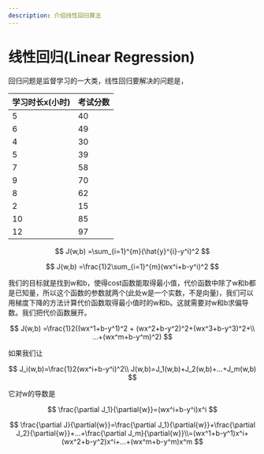 ```yaml
---
description: 介绍线性回归算法
---
```


# 线性回归\(Linear Regression\)

回归问题是监督学习的一大类，线性回归要解决的问题是，



| 学习时长x\(小时\) | 考试分数 |
| :--- | :--- |
| 5 | 40 |
| 6 | 49 |
| 4 | 30 |
| 5 | 39 |
| 7 | 58 |
| 9 | 70 |
| 8 | 62 |
| 2 | 15 |
| 10 | 85 |
| 12 | 97 |







$$
J(w,b) =\sum_{i=1}^{m}(\hat{y}^{i}-y^i)^2
$$

 



$$
J(w,b) =\frac{1}2\sum_{i=1}^{m}(wx^i+b-y^i)^2
$$

我们的目标就是找到w和b，使得cost函数能取得最小值，代价函数中除了w和b都是已知量，所以这个函数的参数就两个\(此处w是一个实数，不是向量\)，我们可以用梯度下降的方法计算代价函数取得最小值时的w和b。这就需要对w和b求偏导数。我们把代价函数展开。

$$
J(w,b) =\frac{1}2((wx^1+b-y^1)^2  + (wx^2+b-y^2)^2+(wx^3+b-y^3)^2+\\
...+(wx^m+b-y^m)^2)
$$

如果我们让

$$
J_i(w,b)=\frac{1}2(wx^i+b-y^i)^2\\
J(w,b)=J_1(w,b)+J_2(w,b)+...+J_m(w,b)
$$

  它对w的导数是

$$
\frac{\partial J_1}{\partial{w}}=(wx^i+b-y^i)x^i
$$

  

$$
\frac{\partial J}{\partial{w}}=\frac{\partial J_1}{\partial{w}}+\frac{\partial J_2}{\partial{w}}+...+\frac{\partial J_m}{\partial{w}}\\=(wx^1+b-y^1)x^i+(wx^2+b-y^2)x^i+...+(wx^m+b-y^m)x^m
$$



